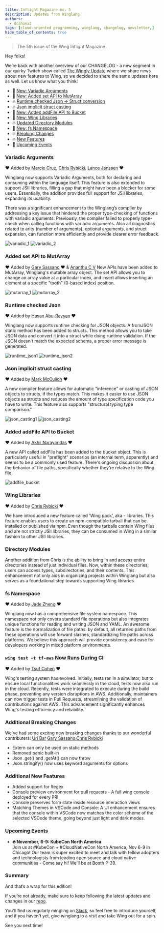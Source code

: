 ```yaml
---
title: Inflight Magazine no. 5
description: Updates from Winglang
authors: 
  - dcahana2
tags: [cloud-oriented programming, winglang, changelog, newsletter,]
hide_table_of_contents: true
---
```

> The 5th issue of the Wing Inflight Magazine.
> <!--truncate-->

Hey folks!

We’re back with another overview of our CHANGELOG - a new segment in our quirky Twitch show called [The Wingly Update](https://www.youtube.com/playlist?list=PL-P8v-FRassZBWsNoSafL_ReO0JO0xJVm) where we share news about new features to Wing, so we decided to share the same updates here as well. Let us know what you think!

- 🚀 [New: Variadic Arguments](#variadic-arguments)
- 🚀 [New: Added set API to MutArray](#added-set-api-to-mutarray)
- 🔥 [Runtime checked Json => Struct conversion](#runtime-checked-json)
- 🔥 [Json implicit struct casting](#json-implicit-struct-casting)
- 🚀 [New: Added addFile API to Bucket](#added-addfile-api-to-bucket)
- 🚀 [New: Wing Libraries](#wing-libraries)
- 🔥 [Updated Directory Modules](#directory-modules)
- 🚀 [New: fs Namespace](#fs-namespace)
- 🔥 [Breaking Changes](#additional-breaking-changes)
- 🔥 [New Features](#additional-new-features)
- 📅 [Upcoming Events](#upcoming-events)


### Variadic Arguments
❤️ Added by [Marcio Cruz](https://github.com/marciocadev), [Chris Rybicki](https://github.com/Chriscbr), [Lance Janssen](https://github.com/Lancear)  ❤️

Winglang now supports Variadic Arguments, both for declaring and consuming within the language itself. This feature is also extended to support JSII libraries, filling a gap that might have been a blocker for some users. Essentially, the addition provides full support for JSII libraries, expanding its usability.

There was a significant enhancement to the Winglang’s compiler by addressing a key issue that hindered the proper type-checking of functions with variadic arguments. Previously, the compiler  failed to properly type-check when calling functions with variadic arguments. Also all diagnostics related to arity (number of arguments), optional arguments, and struct expansion, can function more efficiently and provide clearer error feedback.


![variadic_1](./assets/variadic_1.png)
![variadic_2](./assets/variadic_2.png)


### Added set API to MutArray
❤️ Added by [Gary Sassano](https://github.com/garysassano)  ❤️ & [Ananthu C V](https://github.com/WeepingClown13) 
New APIs have been added to MutArray, Winglang's mutable array object. The set API allows you to change an array value at a particular index, and insert allows inserting an element at a specific "tooth" (0-based index) position.

![mutarray_1](./assets/mutarray_1.png)
![mutarray_2](./assets/mutarray_2.png)

### Runtime checked Json 
❤️ Added by [Hasan Abu-Rayyan](https://github.com/hasanaburayyan) ❤️

Winglang now supports runtime checking for JSON objects. A fromJSON static method has been added to structs. This method allows you to take JSON data and convert it into a struct while doing runtime validation. If the JSON doesn't match the expected schema, a proper error message is generated.

![runtime_json1](./assets/runtime_json1.png)
![runtime_json2](./assets/runtime_json2.png)


### Json implicit struct casting
❤️ Added by [Mark McCulloh](https://github.com/MarkMcCulloh)  ❤️

A new compiler feature allows for automatic "inference" or casting of JSON objects to structs, if the types match. This makes it easier to use JSON objects as structs and reduces the amount of type specification code you have to write. This feature also supports "structural typing type comparison."

![json_casting1](./assets/json_casting1.png)
![json_casting2](./assets/json_casting2.png)

### Added addFile API to Bucket
❤️ Added by [Akhil Narayandas](https://github.com/0018akhil)  ❤️

A new API called addFile has been added to the bucket object. This is particularly useful in "preflight" scenarios (an internal term, apparently) and seems to be a commonly used feature. There's ongoing discussion about the behavior of file paths, specifically whether they're relative to the Wing file.

![addfile_bucket](./assets/addfile_bucket.png)

### Wing Libraries
❤️ Added by [Chris Rybicki](https://github.com/Chriscbr)  ❤️

We have introduced a new feature called 'Wing pack', aka - libraries. This feature enables users to create an npm-compatible tarball that can be installed or published via npm. Even though the tarballs contain Wing files and are not strictly JSII libraries, they can be consumed in Wing in a similar fashion to other JSII libraries.

### Directory Modules

Another addition from Chris is the ability to bring in and access entire directories instead of just individual files. Now, within these directories, users can access types, subdirectories, and their contents. This enhancement not only aids in organizing projects within Winglang but also serves as a foundational step towards supporting Wing libraries.


### fs Namespace
❤️ Added by [Jade Zheng](https://github.com/jianzs)  ❤️

Winglang now has a comprehensive file system namespace. This namespace not only covers standard file operations but also integrates unique functions for reading and writing JSON and YAML. An awesome feature is the normalization of file paths: by default, all returned paths from these operations will use forward slashes, standardizing file paths across platforms. We believe this approach will provide consistency and ease for developers working in mixed platform environments.


### ` wing test -t tf-aws ` Now Runs During CI
❤️ Added by [Tsuf Cohen](https://github.com/tsuf239)  ❤️

Wing's testing system has evolved. Initially, tests ran in a simulator, but to ensure local functionalities work seamlessly in the cloud, tests now also run in the cloud. Recently, tests were integrated to execute during the build phase, preventing any version disruptions in AWS. Additionally, maintainers can now trigger tests in Pull Requests, streamlining the validation of contributions against AWS. This advancement significantly enhances Wing's testing efficiency and reliability. 


### Additional Breaking Changes
We've had some excitng new breaking changes thanks to our wonderful contributers: [Uri Bar](https://github.com/staycool911) [Gary Sassano](https://github.com/garysassano),[Chris Rybicki](https://github.com/Chriscbr)

- Extern can only be used on static methods
- Removed panic built-in
- Json .get() and .getAt() can now throw
- Json.stringify() now uses keyword arguments for options

### Additional New Features
- Added support for Regex
- Console preview environment for pull requests - A full wing console deployed for every PR!
- Console preserves form state inside resource interaction views
- Matching Themes in VSCode and Console: A UI enhancement ensures that the console within VSCode now matches the color scheme of the selected VSCode theme, going beyond just light and dark modes.

### Upcoming Events

- **🔥 November, 6-9: KubeCon North America** <br>
Join us at #KubeCon + #CloudNativeCon North America, Nov 6-9 in Chicago!
Our team is super excited to meet and talk with fellow adopters and technologists from leading open source and cloud native communities - Come say hi! We'll be at Booth P-39.



### Summary

And that’s a wrap for this edition!

If you’re not already, make sure to keep following the latest updates and changes in our [repo](https://github.com/winglang/wing).

You'll find us regularly mingling on [Slack](https://t.winglang.io/slack), so feel free to introduce yourself, and if you haven't yet, give winglang.io a visit and take Wing out for a spin.

See you next time!
